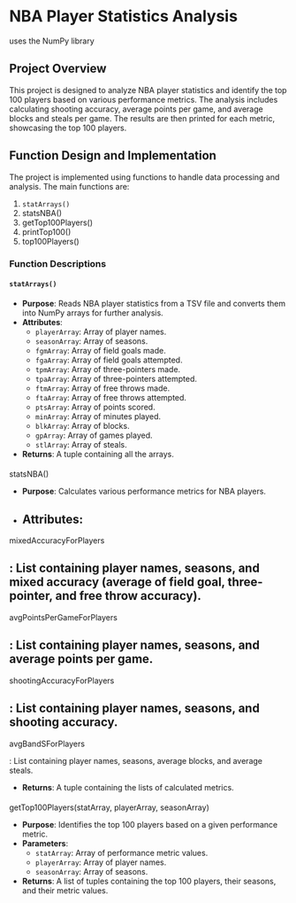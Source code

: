 
# NBA Player Statistics Analysis
uses the NumPy library
## Project Overview

This project is designed to analyze NBA player statistics and identify the top 100 players based on various performance metrics. The analysis includes calculating shooting accuracy, average points per game, and average blocks and steals per game. The results are then printed for each metric, showcasing the top 100 players.

## Function Design and Implementation

The project is implemented using functions to handle data processing and analysis. The main functions are:

1. `statArrays()`
2. statsNBA()
3. getTop100Players()
4. printTop100()
5. top100Players()

### Function Descriptions

#### `statArrays()`

- **Purpose**: Reads NBA player statistics from a TSV file and converts them into NumPy arrays for further analysis.
- **Attributes**:
  - `playerArray`: Array of player names.
  - `seasonArray`: Array of seasons.
  - `fgmArray`: Array of field goals made.
  - `fgaArray`: Array of field goals attempted.
  - `tpmArray`: Array of three-pointers made.
  - `tpaArray`: Array of three-pointers attempted.
  - `ftmArray`: Array of free throws made.
  - `ftaArray`: Array of free throws attempted.
  - `ptsArray`: Array of points scored.
  - `minArray`: Array of minutes played.
  - `blkArray`: Array of blocks.
  - `gpArray`: Array of games played.
  - `stlArray`: Array of steals.
- **Returns**: A tuple containing all the arrays.

#### 

statsNBA()

- **Purpose**: Calculates various performance metrics for NBA players.
- **Attributes**:
  - 

mixedAccuracyForPlayers

: List containing player names, seasons, and mixed accuracy (average of field goal, three-pointer, and free throw accuracy).
  - 

avgPointsPerGameForPlayers

: List containing player names, seasons, and average points per game.
  - 

shootingAccuracyForPlayers

: List containing player names, seasons, and shooting accuracy.
  - 

avgBandSForPlayers

: List containing player names, seasons, average blocks, and average steals.
- **Returns**: A tuple containing the lists of calculated metrics.

#### 

getTop100Players(statArray, playerArray, seasonArray)



- **Purpose**: Identifies the top 100 players based on a given performance metric.
- **Parameters**:
  - `statArray`: Array of performance metric values.
  - `playerArray`: Array of player names.
  - `seasonArray`: Array of seasons.
- **Returns**: A list of tuples containing the top 100 players, their seasons, and their metric values.

